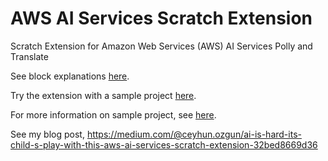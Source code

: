 # AWS AI Services Scratch Extension

Scratch Extension for Amazon Web Services (AWS) AI Services Polly and Translate

See block explanations [here](https://github.com/ceyhunozgun/awsAIScratchExtension/wiki).

Try the extension with a sample project [here](https://scratchx.org/?url=https://ceyhunozgun.github.io/awsAIScratchExtension/englishToSpanish.sbx).

For more information on sample project, see [here](https://github.com/ceyhunozgun/awsAIScratchExtension/wiki/Sample-Scratch-Project-Using-Extension).

See my blog post, https://medium.com/@ceyhun.ozgun/ai-is-hard-its-child-s-play-with-this-aws-ai-services-scratch-extension-32bed8669d36



